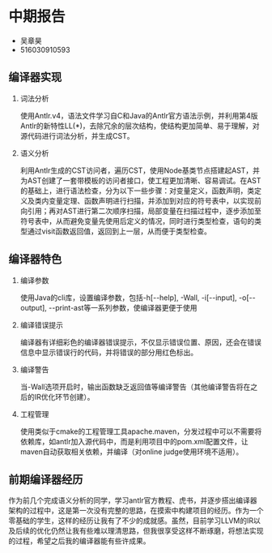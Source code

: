 # 中期报告

* 吴章昊
* 516030910593

## 编译器实现

1. 词法分析

    使用Antlr.v4，语法文件学习自C和Java的Antlr官方语法示例，并利用第4版Antlr的新特性LL(*)，去除冗余的层次结构，使结构更加简单、易于理解，对源代码进行词法分析，并生成CST。

2. 语义分析

    利用Antlr生成的CST访问者，遍历CST，使用Node基类节点搭建起AST，并为AST创建了一套带模板的访问者接口，使工程更加清晰、容易调试。在AST的基础上，进行语法检查，分为以下一些步骤：对变量定义，函数声明，类定义及类内变量定理、函数声明进行扫描，并添加到对应的符号表中，以实现前向引用；再对AST进行第二次顺序扫描，局部变量在扫描过程中，逐步添加至符号表中，从而避免变量先使用后定义的情况，同时进行类型检查，语句的类型通过visit函数返回值，返回到上一层，从而便于类型检查。

## 编译器特色

1. 编译参数

    使用Java的cli库，设置编译参数，包括-h[--help], -Wall, -i[--input], -o[--output], --print-ast等一系列参数，使编译器更便于使用

2. 编译错误提示

    编译器有详细彩色的编译器错误提示，不仅显示错误位置、原因，还会在错误信息中显示错误行的代码，并将错误的部分用红色标出。

3. 编译警告

    当-Wall选项开启时，输出函数缺乏返回值等编译警告（其他编译警告将在之后的IR优化环节创建）。

4. 工程管理

    使用类似于cmake的工程管理工具apache.maven，分发过程中可以不需要将依赖库，如antlr加入源代码中，而是利用项目中的pom.xml配置文件，让maven自动获取相关依赖，并编译（对online judge使用环境不适用）。

## 前期编译器经历

作为前几个完成语义分析的同学，学习antlr官方教程、虎书，并逐步搭出编译器架构的过程中，这是第一次没有完整的思路，在摸索中构建项目的经历。作为一个零基础的学生，这样的经历让我有了不少的成就感。虽然，目前学习LLVM的IR以及后续的优化仍然让我有些难以理清思路，但我很享受这样不断琢磨，将想法实现的过程，希望之后我的编译器能有些许成果。
